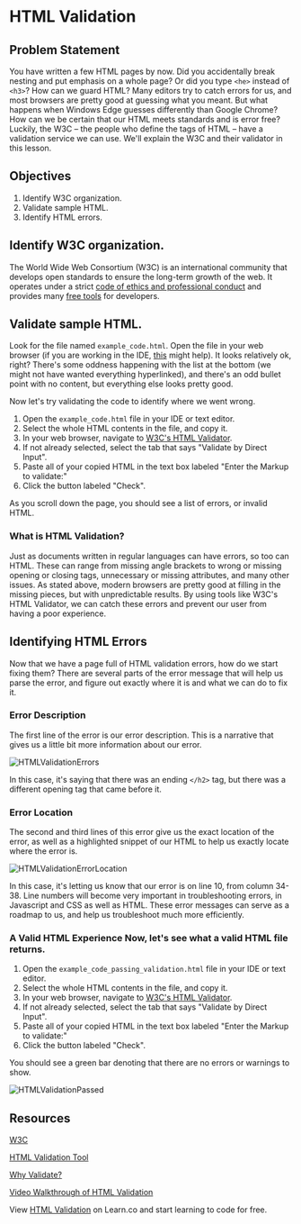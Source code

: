 # HTML Validation 
## Problem Statement 

You have written a few HTML pages by now. Did you accidentally break nesting and
put emphasis on a whole page? Or did you type `<he>` instead of `<h3>`? How can
we guard HTML? Many editors try to catch errors for us, and most browsers are
pretty good at guessing what you meant. But what happens when Windows Edge
guesses differently than Google Chrome? How can we be certain that our HTML
meets standards and is error free? Luckily, the W3C – the people who define the
tags of HTML – have a validation service we can use. We'll explain the W3C and
their validator in this lesson.

## Objectives 
1. Identify W3C organization. 
2. Validate sample HTML. 
3. Identify HTML errors.

## Identify W3C organization. 

The World Wide Web Consortium (W3C) is an international community that develops
open standards to ensure the long-term growth of the web. It operates under a
strict [code of ethics and professional
conduct](https://www.w3.org/Consortium/cepc/) and provides many [free
tools](https://www.w3.org/developers/tools/) for developers.

## Validate sample HTML. 

Look for the file named `example_code.html`. Open the file in your web browser
(if you are working in the IDE,
[this](http://help.learn.co/the-learn-ide/common-ide-questions/viewing-html-pages-in-the-learn-ide)
might help). It looks relatively ok, right? There's some oddness happening with
the list at the bottom (we might not have wanted everything hyperlinked), and
there's an odd bullet point with no content, but everything else looks pretty good. 

Now let's try validating the code to identify where we went wrong. 
1. Open the `example_code.html` file in your IDE or text editor. 
2. Select the whole HTML contents in the file, and copy it. 
3. In your web browser, navigate to [W3C's
HTML Validator](https://validator.w3.org/#validate_by_input). 
4. If not already selected, select the tab that says "Validate by Direct Input".  
5. Paste all of your copied HTML in the text box labeled "Enter the Markup to validate:" 
6. Click the button labeled "Check".

As you scroll down the page, you should see a list of errors, or invalid HTML.

### What is HTML Validation?  
Just as documents written in regular languages can have errors, so too can HTML.
These can range from missing angle brackets to wrong or missing opening or
closing tags, unnecessary or missing attributes, and many other issues. As
stated above, modern browsers are pretty good at filling in the missing pieces,
but with unpredictable results. By using tools like W3C's HTML Validator, we can
catch these errors and prevent our user from having a poor experience. 

## Identifying HTML Errors 

Now that we have a page full of HTML validation errors, how do we start fixing
them? There are several parts of the error message that will help us parse the
error, and figure out exactly where it is and what we can do to fix it.

### Error Description  
The first line of the error is our error description. This is a narrative that
gives us a little bit more information about our error. 

![HTMLValidationErrors](https://s3.amazonaws.com/learn-verified/html-error-description.png)

In this case, it's saying that there was an ending `</h2>` tag, but there was a
different opening tag that came before it.

### Error Location  
The second and third lines of this error give us the exact location of the
error, as well as a highlighted snippet of our HTML to help us exactly locate
where the error is. 

![HTMLValidationErrorLocation](https://s3.amazonaws.com/learn-verified/html-error-location.png)

In this case, it's letting us know that our error is on line 10, from column
34-38. Line numbers will become very important in troubleshooting errors, in
Javascript and CSS as well as HTML. These error messages can serve as a roadmap
to us, and help us troubleshoot much more efficiently. 

### A Valid HTML Experience  Now, let's see what a valid HTML file returns. 

1. Open the `example_code_passing_validation.html` file in your IDE or text
editor. 
2. Select the whole HTML contents in the file, and copy it. 
3. In your web browser, navigate to [W3C's HTML
Validator](https://validator.w3.org/#validate_by_input). 
4. If not already selected, select the tab that says "Validate by Direct Input".  
5. Paste all of your copied HTML in the text box labeled "Enter the Markup to
validate:" 
6. Click the button labeled "Check".

You should see a green bar denoting that there are no errors or warnings to
show. 

![HTMLValidationPassed](https://s3.amazonaws.com/learn-verified/html-passing-validation.png)

## Resources 
[W3C](https://www.w3.org/) 

[HTML Validation Tool](https://validator.w3.org/) 

[Why Validate?](https://validator.w3.org/docs/why.html) 

[Video Walkthrough of HTML Validation](https://www.youtube.com/watch?v=nYglnxMUixM) 

<p data-visibility='hidden'>View <a
href='https://learn.co/lessons/html-validation' title='HTML Validation'>HTML
Validation</a> on Learn.co and start learning to code for free.</p> 